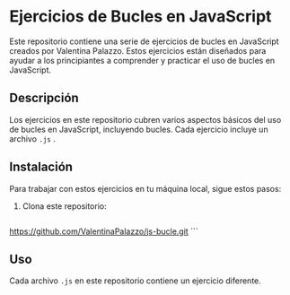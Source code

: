 # Ejercicios de Bucles en JavaScript

Este repositorio contiene una serie de ejercicios de bucles en JavaScript creados por Valentina Palazzo. Estos ejercicios están diseñados para ayudar a los principiantes a comprender y practicar el uso de bucles en JavaScript.



## Descripción

Los ejercicios en este repositorio cubren varios aspectos básicos del uso de bucles en JavaScript, incluyendo bucles. Cada ejercicio incluye un archivo `.js` .

## Instalación

Para trabajar con estos ejercicios en tu máquina local, sigue estos pasos:

1. Clona este repositorio:
    ```bash
https://github.com/ValentinaPalazzo/js-bucle.git
    ```

## Uso

Cada archivo `.js` en este repositorio contiene un ejercicio diferente. 

